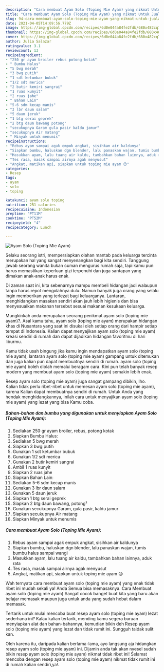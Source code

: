 ```yaml
---
description: "Cara membuat Ayam Solo (Toping Mie Ayam) yang nikmat Untuk Jualan"
title: "Cara membuat Ayam Solo (Toping Mie Ayam) yang nikmat Untuk Jualan"
slug: 94-cara-membuat-ayam-solo-toping-mie-ayam-yang-nikmat-untuk-jualan
date: 2021-04-05T14:09:56.779Z
image: https://img-global.cpcdn.com/recipes/6d0e044a84fe2fdb/680x482cq70/ayam-solo-toping-mie-ayam-foto-resep-utama.jpg
thumbnail: https://img-global.cpcdn.com/recipes/6d0e044a84fe2fdb/680x482cq70/ayam-solo-toping-mie-ayam-foto-resep-utama.jpg
cover: https://img-global.cpcdn.com/recipes/6d0e044a84fe2fdb/680x482cq70/ayam-solo-toping-mie-ayam-foto-resep-utama.jpg
author: Julia Salazar
ratingvalue: 3.1
reviewcount: 13
recipeingredient:
- "250 gr ayam broiler rebus potong kotak"
- " Bumbu Halus"
- "5 bwg merah"
- "3 bwg putih"
- "1 sdt ketumbar bubuk"
- "1/2 sdt merica"
- "2 butir kemiri sangrai"
- "1 ruas kunyit"
- "2 ruas jahe"
- " Bahan Lain"
- "5-6 sdm kecap manis"
- "3 lbr daun salam"
- "5 daun jeruk"
- "1 btg serai geprek"
- "2 btg daun bawang potong"
- "secukupnya Garam gula pasir kaldu jamur"
- "secukupnya Air matang"
- " Minyak untuk menumis"
recipeinstructions:
- "Rebus ayam sampai agak empuk angkat, sisihkan air kaldunya"
- "Siapkan bumbu, haluskan dgn blender, lalu panaskan wajan, tumis bumbu halus sampai wangi"
- "Masukkan ayam, lalu tuang air kaldu, tambahkan bahan lainnya, aduk rata"
- "Tes rasa, masak sampai airnya agak menyusut"
- "Angkat, matikan api, siapkan untuk toping mie ayam 😉"
categories:
- Resep
tags:
- ayam
- solo
- toping

katakunci: ayam solo toping 
nutrition: 251 calories
recipecuisine: Indonesian
preptime: "PT11M"
cooktime: "PT52M"
recipeyield: "4"
recipecategory: Lunch

---
```



![Ayam Solo (Toping Mie Ayam)](https://img-global.cpcdn.com/recipes/6d0e044a84fe2fdb/680x482cq70/ayam-solo-toping-mie-ayam-foto-resep-utama.jpg)

Selaku seorang istri, mempersiapkan olahan mantab pada keluarga tercinta merupakan hal yang sangat menyenangkan bagi kita sendiri. Tanggung jawab seorang  wanita bukan cuman mengurus rumah saja, tapi kamu pun harus memastikan keperluan gizi terpenuhi dan juga santapan yang dimakan anak-anak harus enak.

Di zaman  saat ini, kita sebenarnya mampu membeli hidangan jadi walaupun tanpa harus repot mengolahnya dulu. Namun banyak juga orang yang selalu ingin memberikan yang terlezat bagi keluarganya. Lantaran, menghidangkan masakan sendiri akan jauh lebih higienis dan bisa menyesuaikan makanan tersebut sesuai makanan kesukaan keluarga. 



Mungkinkah anda merupakan seorang penikmat ayam solo (toping mie ayam)?. Asal kamu tahu, ayam solo (toping mie ayam) merupakan hidangan khas di Nusantara yang saat ini disukai oleh setiap orang dari hampir setiap tempat di Indonesia. Kalian dapat menyajikan ayam solo (toping mie ayam) kreasi sendiri di rumah dan dapat dijadikan hidangan favoritmu di hari liburmu.

Kamu tidak usah bingung jika kamu ingin mendapatkan ayam solo (toping mie ayam), lantaran ayam solo (toping mie ayam) gampang untuk ditemukan dan juga kalian pun dapat membuatnya sendiri di rumah. ayam solo (toping mie ayam) boleh diolah memalui beragam cara. Kini pun telah banyak resep modern yang membuat ayam solo (toping mie ayam) semakin lebih enak.

Resep ayam solo (toping mie ayam) juga sangat gampang dibikin, lho. Kalian tidak perlu ribet-ribet untuk memesan ayam solo (toping mie ayam), karena Kalian dapat membuatnya sendiri di rumah. Untuk Anda yang hendak menghidangkannya, inilah cara untuk menyajikan ayam solo (toping mie ayam) yang lezat yang bisa Kamu coba.

<!--inarticleads1-->

##### Bahan-bahan dan bumbu yang digunakan untuk menyiapkan Ayam Solo (Toping Mie Ayam):

1. Sediakan 250 gr ayam broiler, rebus, potong kotak
1. Siapkan  Bumbu Halus:
1. Sediakan 5 bwg merah
1. Siapkan 3 bwg putih
1. Gunakan 1 sdt ketumbar bubuk
1. Gunakan 1/2 sdt merica
1. Gunakan 2 butir kemiri sangrai
1. Ambil 1 ruas kunyit
1. Siapkan 2 ruas jahe
1. Siapkan  Bahan Lain:
1. Sediakan 5-6 sdm kecap manis
1. Gunakan 3 lbr daun salam
1. Gunakan 5 daun jeruk
1. Siapkan 1 btg serai geprek
1. Siapkan 2 btg daun bawang, potong²
1. Gunakan secukupnya Garam, gula pasir, kaldu jamur
1. Siapkan secukupnya Air matang
1. Siapkan  Minyak untuk menumis




<!--inarticleads2-->

##### Cara membuat Ayam Solo (Toping Mie Ayam):

1. Rebus ayam sampai agak empuk angkat, sisihkan air kaldunya
1. Siapkan bumbu, haluskan dgn blender, lalu panaskan wajan, tumis bumbu halus sampai wangi
1. Masukkan ayam, lalu tuang air kaldu, tambahkan bahan lainnya, aduk rata
1. Tes rasa, masak sampai airnya agak menyusut
1. Angkat, matikan api, siapkan untuk toping mie ayam 😉




Wah ternyata cara membuat ayam solo (toping mie ayam) yang enak tidak ribet ini mudah sekali ya! Anda Semua bisa memasaknya. Cara Membuat ayam solo (toping mie ayam) Sangat cocok banget buat kita yang baru akan belajar memasak maupun juga untuk anda yang sudah hebat dalam memasak.

Tertarik untuk mulai mencoba buat resep ayam solo (toping mie ayam) lezat sederhana ini? Kalau kalian tertarik, mending kamu segera buruan menyiapkan alat dan bahan-bahannya, kemudian bikin deh Resep ayam solo (toping mie ayam) yang lezat dan tidak rumit ini. Sungguh taidak sulit kan. 

Oleh karena itu, daripada kalian berlama-lama, ayo langsung aja hidangkan resep ayam solo (toping mie ayam) ini. Dijamin anda tak akan nyesel sudah bikin resep ayam solo (toping mie ayam) nikmat tidak ribet ini! Selamat mencoba dengan resep ayam solo (toping mie ayam) nikmat tidak rumit ini di rumah kalian sendiri,ya!.

